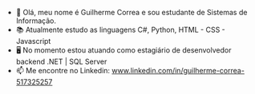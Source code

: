 - 👋 Olá, meu nome é Guilherme Correa e sou estudante de Sistemas de Informação.
- 📚 Atualmente estudo as linguagens C#, Python, HTML - CSS - Javascript
- 🖥️ No momento estou atuando como estagiário de desenvolvedor backend .NET | SQL Server
- 📫 Me encontre no Linkedin: www.linkedin.com/in/guilherme-correa-517325257 

<!---
GuilhermeCorrea-C/GuilhermeCorrea-C is a ✨ special ✨ repository because its `README.md` (this file) appears on your GitHub profile.
You can click the Preview link to take a look at your changes.
--->
